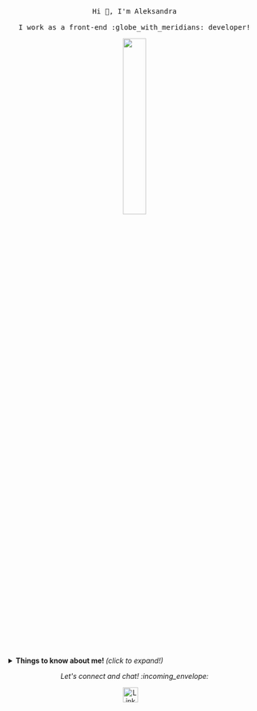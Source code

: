 <p align="center">
  <samp>
    Hi 👋, I'm Aleksandra
    <br><br>
    I work as a front-end :globe_with_meridians: developer!
  </samp>
</p>

<p align="center">
  <img src="https://media.giphy.com/media/QBGfW8HqzXzYDojCqo/giphy.gif" width="30%" />
</p>

<br><br> 

<details>
  <summary> <b> Things to know about me! </b> <i>(click to expand!)</i> </summary>

  <br>

  ![Github Stats By AleksandraKaminska](https://github-readme-stats.vercel.app/api?username=aleksandrakaminska&show_icons=true&title_color=fff&icon_color=79ff97&text_color=9f9f9f&bg_color=151515)

---

### Languages and Tools...

<p align="center">

  <!-- For more icons please follow  https://github.com/MikeCodesDotNET/ColoredBadges -->

  <img src="https://github.com/Quadrified/Quadrified/blob/master/assets/svg/dev/frameworks/react.svg" alt="react" style="vertical-align:top; margin:4px">
  <img src="https://github.com/Quadrified/Quadrified/blob/master/assets/svg/dev/languages/js.svg" alt="js" style="vertical-align:top; margin:4px">
  <img src="https://github.com/Quadrified/Quadrified/blob/master/assets/svg/dev/languages/css3.svg" alt="java" style="vertical-align:top; margin:4px">
  <img src="https://github.com/Quadrified/Quadrified/blob/master/assets/svg/dev/languages/sass.svg" alt="java" style="vertical-align:top; margin:4px">
  <img src="https://github.com/Quadrified/Quadrified/blob/master/assets/svg/dev/languages/html.svg" alt="java" style="vertical-align:top; margin:4px">
  <img src="https://github.com/Quadrified/Quadrified/blob/master/assets/svg/dev/languages/java.svg" alt="java" style="vertical-align:top; margin:4px">
  <img src="https://github.com/Quadrified/Quadrified/blob/master/assets/svg/dev/misc/web.svg" alt="java" style="vertical-align:top; margin:4px">

---

</p>

### I'm currently...

💻 Colaborating Spree (https://github.com/spree/spree) <br>
⚛️ Improving my React skills. <br>
🧠 Learning TypeScript, GraphQL, Ruby on Rails. <br>
💪🏼 going to learn NodeJS, WebAssembly
🎓 Studying of CS <br>

---

</details>

<p align="center"> 
  <i> Let's connect and chat! :incoming_envelope: </i>
</p>

<p align="center">
  <a href="https://linkedin.com/in/aleksandra-kamińska"><img src="https://github.com/Quadrified/Quadrified/blob/master/assets/my_svgs/linkedin.svg" width="30px" alt="LinkedIn"></a> &nbsp; &nbsp;
</p>
